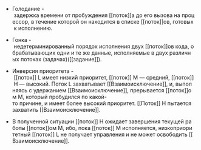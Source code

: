 -   Голодание - задержка времени от пробуждения [[поток]]а до его вызова на процессор, в течение которой он находится в списке [[поток]]ов, готовых к исполнению.
    
-   Гонка - недетерминированный порядок исполнения двух [[поток]]ов кода, обрабатывающих одни и те же данные, исполняемые в двух различных потоках (задачах)([[задание]]).
    
-   Инверсия приоритета - [[поток]] L имеет низкий приоритет, [[поток]] M — средний, [[поток]] H — высокий. Поток L захватывает [[Взаимоисключение]], и, выполняясь с удержанием [[Взаимоисключение]], прерывается [[поток]]ом M, который пробудился по какой-то причине, и имеет более высокий приоритет. [[Поток]] H пытается захватить [[Взаимоисключение]].
    
-   В полученной ситуации [[поток]] H ожидает завершения текущей работы [[поток]]ом M, ибо, пока [[поток]] M исполняется, низкоприоритетный [[поток]] L не получает управления и не может освободить [[Взаимоисключение]].